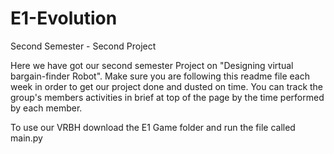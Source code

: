 # E1-Evolution
Second Semester - Second Project

Here we have got our second semester Project on "Designing virtual bargain-finder Robot".
Make sure you are following this readme file each week in order to get our project done and dusted on time.
You can track the group's members activities in brief at top of the page by the time performed by each member.

To use our VRBH download the E1 Game folder and run the file called main.py 

